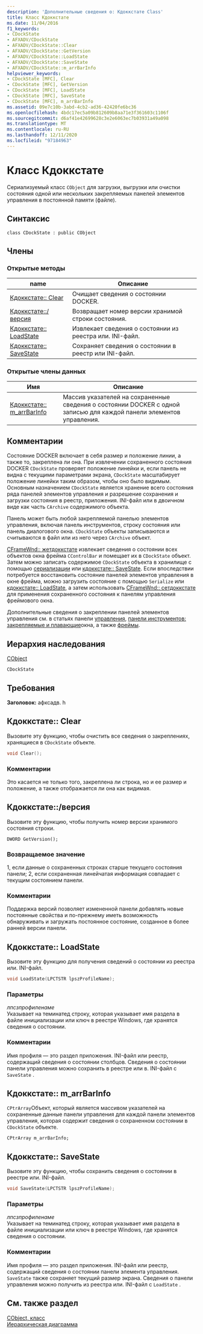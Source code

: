 ```yaml
---
description: 'Дополнительные сведения о: Кдоккстате Class'
title: Класс Кдоккстате
ms.date: 11/04/2016
f1_keywords:
- CDockState
- AFXADV/CDockState
- AFXADV/CDockState::Clear
- AFXADV/CDockState::GetVersion
- AFXADV/CDockState::LoadState
- AFXADV/CDockState::SaveState
- AFXADV/CDockState::m_arrBarInfo
helpviewer_keywords:
- CDockState [MFC], Clear
- CDockState [MFC], GetVersion
- CDockState [MFC], LoadState
- CDockState [MFC], SaveState
- CDockState [MFC], m_arrBarInfo
ms.assetid: 09e7c10b-3abd-4cb2-ad36-42420fe6bc36
ms.openlocfilehash: 4bdc17ec5a09b812609b8aa71e3f361603c1106f
ms.sourcegitcommit: d6af41e42699628c3e2e6063ec7b03931a49a098
ms.translationtype: MT
ms.contentlocale: ru-RU
ms.lasthandoff: 12/11/2020
ms.locfileid: "97184963"
---
```

# <a name="cdockstate-class"></a>Класс Кдоккстате

Сериализуемый класс `CObject` для загрузки, выгрузки или очистки состояния одной или нескольких закрепляемых панелей элементов управления в постоянной памяти (файле).

## <a name="syntax"></a>Синтаксис

```
class CDockState : public CObject
```

## <a name="members"></a>Члены

### <a name="public-methods"></a>Открытые методы

|name|Описание|
|----------|-----------------|
|[Кдоккстате:: Clear](#clear)|Очищает сведения о состоянии DOCKER.|
|[Кдоккстате::/версия](#getversion)|Возвращает номер версии хранимой строки состояния.|
|[Кдоккстате:: LoadState](#loadstate)|Извлекает сведения о состоянии из реестра или. INI-файл.|
|[Кдоккстате:: SaveState](#savestate)|Сохраняет сведения о состоянии в реестр или INI-файл.|

### <a name="public-data-members"></a>Открытые члены данных

|Имя|Описание|
|----------|-----------------|
|[Кдоккстате:: m_arrBarInfo](#m_arrbarinfo)|Массив указателей на сохраненные сведения о состоянии DOCKER с одной записью для каждой панели элементов управления.|

## <a name="remarks"></a>Комментарии

Состояние DOCKER включает в себя размер и положение линии, а также то, закреплена ли она. При извлечении сохраненного состояния DOCKER `CDockState` проверяет положение линейки и, если панель не видна с текущими параметрами экрана, `CDockState` масштабирует положение линейки таким образом, чтобы оно было видимым. Основным назначением `CDockState` является хранение всего состояния ряда панелей элементов управления и разрешение сохранения и загрузки состояния в реестр, приложения. INI-файл или в двоичном виде как часть `CArchive` содержимого объекта.

Панель может быть любой закрепляемой панелью элементов управления, включая панель инструментов, строку состояния или панель диалогового окна. `CDockState` объекты записываются и считываются в файл или из него через `CArchive` объект.

[CFrameWnd:: жетдоккстате](../../mfc/reference/cframewnd-class.md#getdockstate) извлекает сведения о состоянии всех объектов окна фрейма `CControlBar` и помещает их в `CDockState` объект. Затем можно записать содержимое `CDockState` объекта в хранилище с помощью [сериализации](../../mfc/reference/cobject-class.md#serialize) или [кдоккстате:: SaveState](#savestate). Если впоследствии потребуется восстановить состояние панелей элементов управления в окне фрейма, можно загрузить состояние с помощью `Serialize` или [кдоккстате:: LoadState](#loadstate), а затем использовать [CFrameWnd:: сетдоккстате](../../mfc/reference/cframewnd-class.md#setdockstate) для применения сохраненного состояния к панелям управления фреймового окна.

Дополнительные сведения о закреплении панелей элементов управления см. в статьях панели [управления](../../mfc/control-bars.md), [панели инструментов: закрепляемые и плавающие](../../mfc/docking-and-floating-toolbars.md)окна, а также [фреймы](../../mfc/frame-windows.md).

## <a name="inheritance-hierarchy"></a>Иерархия наследования

[CObject](../../mfc/reference/cobject-class.md)

`CDockState`

## <a name="requirements"></a>Требования

**Заголовок:** афксадв. h

## <a name="cdockstateclear"></a><a name="clear"></a> Кдоккстате:: Clear

Вызовите эту функцию, чтобы очистить все сведения о закреплениях, хранящиеся в `CDockState` объекте.

```cpp
void Clear();
```

### <a name="remarks"></a>Комментарии

Это касается не только того, закреплена ли строка, но и ее размер и положение, а также отображается ли она как видимая.

## <a name="cdockstategetversion"></a><a name="getversion"></a> Кдоккстате::/версия

Вызовите эту функцию, чтобы получить номер версии хранимого состояния строки.

```
DWORD GetVersion();
```

### <a name="return-value"></a>Возвращаемое значение

1, если данные о сохраненных строках старше текущего состояния панели; 2, если сохраненная линейчатая информация совпадает с текущим состоянием панели.

### <a name="remarks"></a>Комментарии

Поддержка версий позволяет измененной панели добавлять новые постоянные свойства и по-прежнему иметь возможность обнаруживать и загружать постоянное состояние, созданное в более ранней версии панели.

## <a name="cdockstateloadstate"></a><a name="loadstate"></a> Кдоккстате:: LoadState

Вызовите эту функцию для получения сведений о состоянии из реестра или. INI-файл.

```cpp
void LoadState(LPCTSTR lpszProfileName);
```

### <a name="parameters"></a>Параметры

*лпсзпрофиленаме*<br/>
Указывает на теминатед строку, которая указывает имя раздела в файле инициализации или ключ в реестре Windows, где хранятся сведения о состоянии.

### <a name="remarks"></a>Комментарии

Имя профиля — это раздел приложения. INI-файл или реестр, содержащий сведения о состоянии столбцов. Сведения о состоянии панели управления можно сохранить в реестре или в. INI-файл с `SaveState` .

## <a name="cdockstatem_arrbarinfo"></a><a name="m_arrbarinfo"></a> Кдоккстате:: m_arrBarInfo

`CPtrArray`Объект, который является массивом указателей на сохраненные данные панели управления для каждой панели элементов управления, которая содержит сведения о сохраненном состоянии в `CDockState` объекте.

```
CPtrArray m_arrBarInfo;
```

## <a name="cdockstatesavestate"></a><a name="savestate"></a> Кдоккстате:: SaveState

Вызовите эту функцию, чтобы сохранить сведения о состоянии в реестре или. INI-файл.

```cpp
void SaveState(LPCTSTR lpszProfileName);
```

### <a name="parameters"></a>Параметры

*лпсзпрофиленаме*<br/>
Указывает на теминатед строку, которая указывает имя раздела в файле инициализации или ключ в реестре Windows, где хранятся сведения о состоянии.

### <a name="remarks"></a>Комментарии

Имя профиля — это раздел приложения. INI-файл или реестр, содержащий сведения о состоянии панели элемента управления. `SaveState` также сохраняет текущий размер экрана. Сведения о панели управления можно получить из реестра или. INI-файл с `LoadState` .

## <a name="see-also"></a>См. также раздел

[CObject, класс](../../mfc/reference/cobject-class.md)<br/>
[Иерархическая диаграмма](../../mfc/hierarchy-chart.md)
